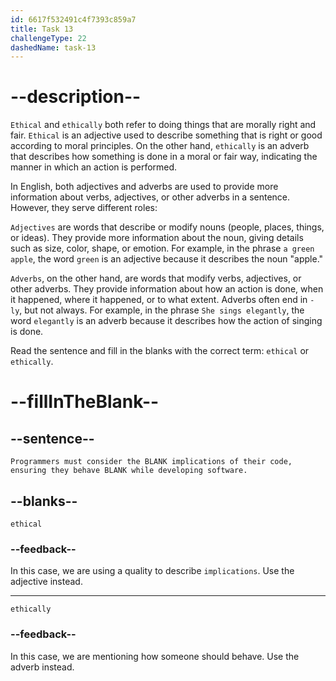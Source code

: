 ```yaml
---
id: 6617f532491c4f7393c859a7
title: Task 13
challengeType: 22
dashedName: task-13
---
```


# --description--

`Ethical` and `ethically` both refer to doing things that are morally right and fair. `Ethical` is an adjective used to describe something that is right or good according to moral principles. On the other hand, `ethically` is an adverb that describes how something is done in a moral or fair way, indicating the manner in which an action is performed.

In English, both adjectives and adverbs are used to provide more information about verbs, adjectives, or other adverbs in a sentence. However, they serve different roles:

`Adjectives` are words that describe or modify nouns (people, places, things, or ideas). They provide more information about the noun, giving details such as size, color, shape, or emotion. For example, in the phrase `a green apple`, the word `green` is an adjective because it describes the noun "apple."

`Adverbs`, on the other hand, are words that modify verbs, adjectives, or other adverbs. They provide information about how an action is done, when it happened, where it happened, or to what extent. Adverbs often end in `-ly`, but not always. For example, in the phrase `She sings elegantly`, the word `elegantly` is an adverb because it describes how the action of singing is done.

Read the sentence and fill in the blanks with the correct term: `ethical` or `ethically`.

# --fillInTheBlank--

## --sentence--

`Programmers must consider the BLANK implications of their code, ensuring they behave BLANK while developing software.`

## --blanks--

`ethical`

### --feedback--

In this case, we are using a quality to describe `implications`. Use the adjective instead.

---

`ethically`

### --feedback--

In this case, we are mentioning how someone should behave. Use the adverb instead.

